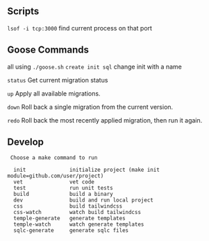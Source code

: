## Scripts
`lsof -i tcp:3000` find current process on that port

## Goose Commands
all using `./goose.sh`
`create init sql` change init with a name

`status` Get current migration status

`up` Apply all available migrations.

`down` Roll back a single migration from the current version.

`redo` Roll back the most recently applied migration, then run it again.

## Develop

```
 Choose a make command to run

  init              initialize project (make init module=github.com/user/project)
  vet               vet code
  test              run unit tests
  build             build a binary
  dev               build and run local project
  css               build tailwindcss
  css-watch         watch build tailwindcss
  temple-generate   generate templates
  temple-watch      watch generate templates
  sqlc-generate     generate sqlc files
```
